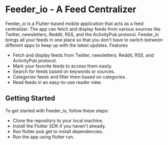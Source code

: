 # Feeder_io - A Feed Centralizer

Feeder_io is a Flutter-based mobile application that acts as a feed centralizer. The app can fetch and display feeds from various sources like Twitter, newsletters, Reddit, RSS, and the ActivityPub protocol. Feeder_io brings all your feeds in one place so that you don't have to switch between different apps to keep up with the latest updates.
Features

- Fetch and display feeds from Twitter, newsletters, Reddit, RSS, and ActivityPub protocol.
- Mark your favorite feeds to access them easily.
- Search for feeds based on keywords or sources.
- Categorize feeds and filter them based on categories.
- Read feeds in an easy-to-use reader view.

## Getting Started

To get started with Feeder_io, follow these steps:

- Clone the repository to your local machine.
- Install the Flutter SDK if you haven't already.
- Run flutter pub get to install dependencies.
- Run the app using flutter run.
